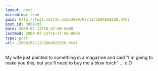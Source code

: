 ```yaml
---
layout: post
microblog: true
guid: http://twit.vmstan.com/2009/07/12/2604829220.html
post_id: 3050795
date: 2009-07-12T16:47:08-0600
lastmod: 2009-07-12T16:47:08-0600
type: post
url: /2009/07/12/2604829220.html
---
```

My wife just pointed to something in a magazine and said "I'm going to make you this, but you'll need to buy me a blow torch" ... o.O
